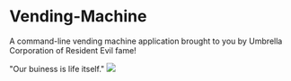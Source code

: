 # Vending-Machine
A command-line vending machine application brought to you by Umbrella Corporation of Resident Evil fame!

"Our buiness is life itself."
![](https://github.com/vmalabanan/Vending-Machine/blob/main/Vending%20Machine%20Playthrough.gif)
